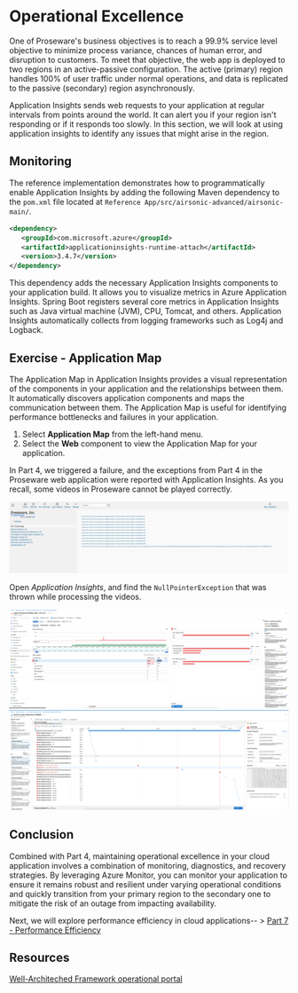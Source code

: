 # Operational Excellence

One of Proseware's business objectives is to reach a 99.9% service level objective to minimize process variance, chances of human error, and disruption to customers. To meet that objective, the web app is deployed to two regions in an active-passive configuration. The active (primary) region handles 100% of user traffic under normal operations, and data is replicated to the passive (secondary) region asynchronously. 

Application Insights sends web requests to your application at regular intervals from points around the world. It can alert you if your region isn't responding or if it responds too slowly. In this section, we will look at using application insights to identify any issues that might arise in the region. 

## Monitoring

The reference implementation demonstrates how to programmatically enable Application Insights by adding the following Maven dependency to the `pom.xml` file located at `Reference App/src/airsonic-advanced/airsonic-main/`.

```xml
<dependency>
   <groupId>com.microsoft.azure</groupId>
   <artifactId>applicationinsights-runtime-attach</artifactId>
   <version>3.4.7</version>
</dependency>
```

This dependency adds the necessary Application Insights components to your application build. It allows you to visualize metrics in Azure Application Insights. Spring Boot registers several core metrics in Application Insights such as Java virtual machine (JVM), CPU, Tomcat, and others. Application Insights automatically collects from logging frameworks such as Log4j and Logback.

## Exercise - Application Map

The Application Map in Application Insights provides a visual representation of the components in your application and the relationships between them. It automatically discovers application components and maps the communication between them. The Application Map is useful for identifying performance bottlenecks and failures in your application.

1. Select **Application Map** from the left-hand menu.
2. Select the **Web** component to view the Application Map for your application.

In Part 4, we triggered a failure, and the exceptions from Part 4 in the Proseware web application were reported with Application Insights. As you recall, some videos in Proseware cannot be played correctly. 

![VideoError](images/proseware-video-error.png)

Open *Application Insights*, and find the `NullPointerException` that was thrown while processing the videos.

![AppInsightsFailures](images/application-insights-failures.png)
![AppInsightsEndToEndDetails](images/application-insights-end-to-end-details.png)

## Conclusion

Combined with Part 4, maintaining operational excellence in your cloud application involves a combination of monitoring, diagnostics, and recovery strategies. By leveraging Azure Monitor, you can monitor your application to ensure it remains robust and resilient under varying operational conditions and quickly transition from your primary region to the secondary one to mitigate the risk of an outage from impacting availability.

Next, we will explore performance efficiency in cloud applications-- > [Part 7 - Performance Efficiency](../Part7-Performance-Efficiency/README.md)

## Resources
[Well-Architeched Framework operational portal](https://learn.microsoft.com/en-us/azure/well-architected/operational-excellence)
